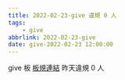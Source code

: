 ```yaml
---
title: 2022-02-23-give 違規 0 人
tags:
    - give
abbrlink: 2022-02-23-give
date: give-2022-02-23 12:00:00
---
```

give 板 [板規連結](https://www.ptt.cc/bbs/give/M.1612495900.A.C32.html)
昨天違規 0 人
